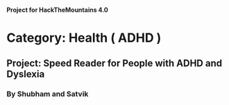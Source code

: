 #### Project for HackTheMountains 4.0
# Category: Health ( ADHD )

## Project: Speed Reader for People with ADHD and Dyslexia
### By Shubham and Satvik
